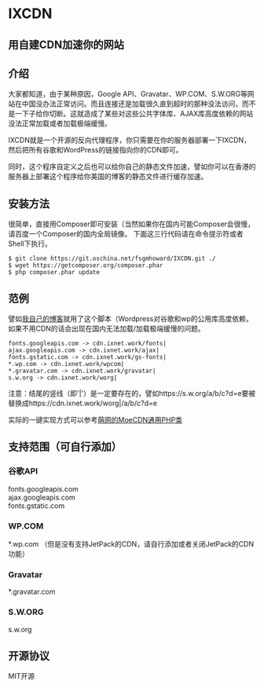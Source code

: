 # IXCDN
## 用自建CDN加速你的网站

## 介绍
大家都知道，由于某种原因，Google API、Gravatar、WP.COM、S.W.ORG等网站在中国没办法正常访问。而且连接还是加载很久直到超时的那种没法访问，而不是一下子给你切断。这就造成了某些对这些公共字体库、AJAX库高度依赖的网站没法正常加载或者加载极端缓慢。  

IXCDN就是一个开源的反向代理程序，你只需要在你的服务器部署一下IXCDN，然后把所有谷歌和WordPress的链接指向你的CDN即可。

同时，这个程序自定义之后也可以给你自己的静态文件加速，譬如你可以在香港的服务器上部署这个程序给你美国的博客的静态文件进行缓存加速。

## 安装方法
很简单，直接用Composer即可安装（当然如果你在国内可能Composer会很慢，请百度一个Composer的国内全局镜像。
下面这三行代码请在命令提示符或者Shell下执行。
```
$ git clone https://git.oschina.net/fsgmhoward/IXCDN.git ./
$ wget https://getcomposer.org/composer.phar
$ php composer.phar update
```

## 范例
譬如[我自己的博客](https://blog.ixnet.work/)就用了这个脚本（Wordpress对谷歌和wp的公用库高度依赖，如果不用CDN的话会出现在国内无法加载/加载极端缓慢的问题。

```
fonts.googleapis.com -> cdn.ixnet.work/fonts|
ajax.googleapis.com -> cdn.ixnet.work/ajax|
fonts.gstatic.com -> cdn.ixnet.work/gs-fonts|
*.wp.com -> cdn.ixnet.work/wpcom|
*.gravatar.com -> cdn.ixnet.work/gravatar|
s.w.org -> cdn.ixnet.work/worg|
```

注意：结尾的竖线（即'|'）是一定要存在的，譬如https://s.w.org/a/b/c?d=e要被替换成https://cdn.ixnet.work/worg|/a/b/c?d=e

实际的一键实现方式可以参考[萌网的MoeCDN通用PHP类](http://git.oschina.net/kenvix/MoeCDN-Universal-PHP)

## 支持范围（可自行添加）
### 谷歌API
fonts.googleapis.com  
ajax.googleapis.com  
fonts.gstatic.com  
### WP.COM
*.wp.com  （但是没有支持JetPack的CDN，请自行添加或者关闭JetPack的CDN功能）
### Gravatar
*.gravatar.com  
### S.W.ORG
s.w.org  

## 开源协议
MIT开源